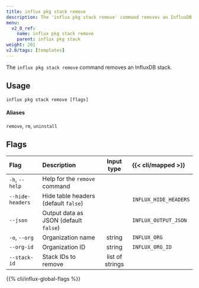 ```yaml
---
title: influx pkg stack remove
description: The 'influx pkg stack remove' command removes an InfluxDB stack.
menu:
  v2_0_ref:
    name: influx pkg stack remove
    parent: influx pkg stack
weight: 201
v2.0/tags: [templates]
---
```


The `influx pkg stack remove` command removes an InfluxDB stack.

## Usage
```
influx pkg stack remove [flags]
```

#### Aliases
`remove`, `rm`, `uninstall`

## Flags
| Flag             | Description                           | Input type      | {{< cli/mapped >}}    |
|:----             |:-----------                           |:----------:     |:------------------    |
| `-h`, `--help`   | Help for the `remove` command         |                 |                       |
| `--hide-headers` | Hide table headers (default `false`)  |                 | `INFLUX_HIDE_HEADERS` |
| `--json`         | Output data as JSON (default `false`) |                 | `INFLUX_OUTPUT_JSON`  |
| `-o`, `--org`    | Organization name                     | string          | `INFLUX_ORG`          |
| `--org-id`       | Organization ID                       | string          | `INFLUX_ORG_ID`       |
| `--stack-id`     | Stack IDs to remove                   | list of strings |                       |

{{% cli/influx-global-flags %}}
